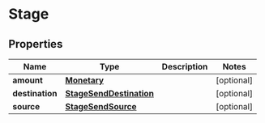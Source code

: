 

# Stage


## Properties

| Name | Type | Description | Notes |
|------------ | ------------- | ------------- | -------------|
|**amount** | [**Monetary**](Monetary.md) |  |  [optional] |
|**destination** | [**StageSendDestination**](StageSendDestination.md) |  |  [optional] |
|**source** | [**StageSendSource**](StageSendSource.md) |  |  [optional] |




